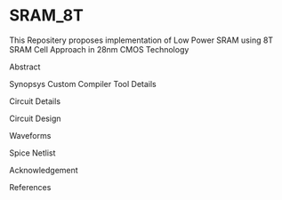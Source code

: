 # SRAM_8T
This Repositery proposes implementation of Low Power SRAM using 8T SRAM Cell
Approach in 28nm CMOS Technology

Abstract

Synopsys Custom Compiler Tool Details

Circuit Details

Circuit Design

Waveforms

Spice Netlist

Acknowledgement

References
